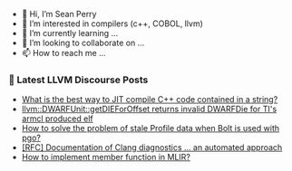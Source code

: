 - 👋 Hi, I’m Sean Perry
- 👀 I’m interested in compilers (c++, COBOL, llvm)
- 🌱 I’m currently learning ...
- 💞️ I’m looking to collaborate on ...
- 📫 How to reach me ...

<!---
s66perry/s66perry is a ✨ special ✨ repository because its `README.md` (this file) appears on your GitHub profile.
You can click the Preview link to take a look at your changes.
--->
### 📕 Latest LLVM Discourse Posts

<!-- DISCOURSE-LLVM:START -->
- [What is the best way to JIT compile C++ code contained in a string?](https://discourse.llvm.org/t/what-is-the-best-way-to-jit-compile-c-code-contained-in-a-string/77295#post_6)
- [llvm::DWARFUnit::getDIEForOffset returns invalid DWARFDie for TI&#39;s armcl produced elf](https://discourse.llvm.org/t/llvm-getdieforoffset-returns-invalid-dwarfdie-for-tis-armcl-produced-elf/77894#post_3)
- [How to solve the problem of stale Profile data when Bolt is used with pgo?](https://discourse.llvm.org/t/how-to-solve-the-problem-of-stale-profile-data-when-bolt-is-used-with-pgo/78007#post_7)
- [[RFC] Documentation of Clang diagnostics ... an automated approach](https://discourse.llvm.org/t/rfc-documentation-of-clang-diagnostics-an-automated-approach/78009#post_12)
- [How to implement member function in MLIR?](https://discourse.llvm.org/t/how-to-implement-member-function-in-mlir/78102#post_3)
<!-- DISCOURSE-LLVM:END -->

